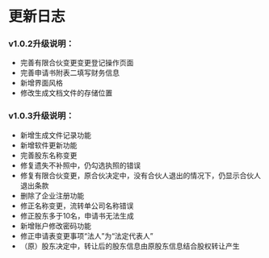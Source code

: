 # 更新日志

### v1.0.2升级说明：  
*   完善有限合伙变更变更登记操作页面  
*   完善申请书附表二填写财务信息
*   新增界面风格
*   修改生成文档文件的存储位置  
### v1.0.3升级说明：
*   新增生成文件记录功能
*   新增软件更新功能
*   完善股东名称变更
*   修复遗失不补照中，仍勾选执照的错误
*   修复有限合伙变更，原合伙决定中，没有合伙人退出的情况下，仍显示合伙人退出条款
*   删除了企业注册功能
*   修正名称变更，流转单公司名称错误
*   修正股东多于10名，申请书无法生成
*   新增账户修改密码功能
*   修正申请表变更事项“法人”为“法定代表人”
*   （原）股东决定中，转让后的股东信息由原股东信息结合股权转让产生
